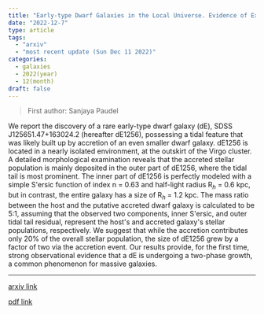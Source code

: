 ```yaml
---
title: "Early-type Dwarf Galaxies in the Local Universe. Evidence of Ex-situ Growth"
date: "2022-12-7"
type: article
tags:
  - "arxiv"
  - "most recent update (Sun Dec 11 2022)"
categories:
  - galaxies
  - 2022(year)
  - 12(month)
draft: false
---
```


> First author: Sanjaya Paudel

 We report the discovery of a rare early-type dwarf galaxy (dE), SDSS
J125651.47+163024.2 (hereafter dE1256), possessing a tidal feature that was
likely built up by accretion of an even smaller dwarf galaxy. dE1256 is located
in a nearly isolated environment, at the outskirt of the Virgo cluster. A
detailed morphological examination reveals that the accreted stellar population
is mainly deposited in the outer part of dE1256, where the tidal tail is most
prominent. The inner part of dE1256 is perfectly modeled with a simple S\'ersic
function of index n = 0.63 and half-light radius R$_{h}$ = 0.6 kpc, but in
contrast, the entire galaxy has a size of R$_{h}$ = 1.2 kpc. The mass ratio
between the host and the putative accreted dwarf galaxy is calculated to be
5:1, assuming that the observed two components, inner S\'ersic, and outer tidal
tail residual, represent the host's and accreted galaxy's stellar populations,
respectively. We suggest that while the accretion contributes only 20% of the
overall stellar population, the size of dE1256 grew by a factor of two via the
accretion event. Our results provide, for the first time, strong observational
evidence that a dE is undergoing a two-phase growth, a common phenomenon for
massive galaxies.

---
[arxiv link](http://arxiv.org/abs/2212.03430v1)

[pdf link](http://arxiv.org/pdf/2212.03430v1)